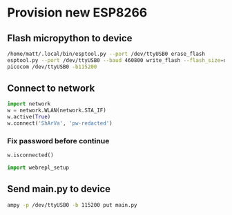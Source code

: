 # Provision new ESP8266

## Flash micropython to device
```bash
/home/matt/.local/bin/esptool.py --port /dev/ttyUSB0 erase_flash
esptool.py --port /dev/ttyUSB0 --baud 460800 write_flash --flash_size=detect 0 ~/Downloads/esp8266-20180511-v1.9.4.bin
picocom /dev/ttyUSB0 -b115200
```

## Connect to network
```python
import network
w = network.WLAN(network.STA_IF)
w.active(True)
w.connect('ShArVa', 'pw-redacted')
```

### Fix password before continue
``` python
w.isconnected()

import webrepl_setup
```

## Send main.py to device
```bash
ampy -p /dev/ttyUSB0 -b 115200 put main.py
```

